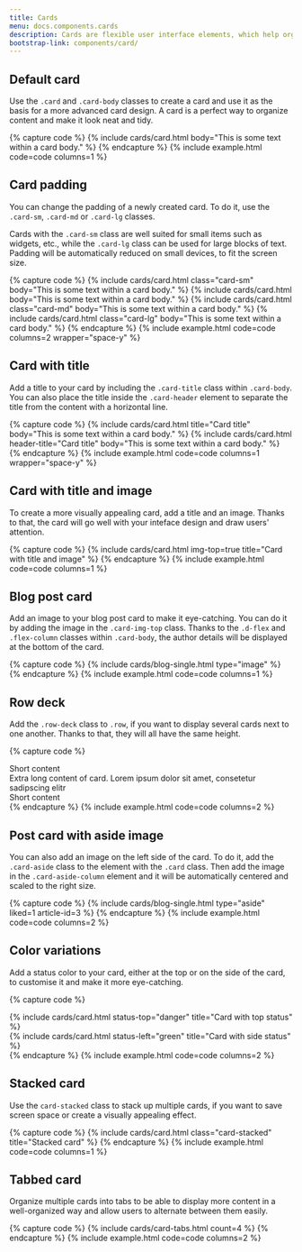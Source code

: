 ```yaml
---
title: Cards
menu: docs.components.cards
description: Cards are flexible user interface elements, which help organize content into meaningful sections and make it easier to display on different screen sizes. Cards contain various smaller components, such as images, text, links and buttons and may act as an entry to more detailed information, helping users scan the page quickly and find the most relevant content.
bootstrap-link: components/card/
---
```



## Default card

Use the `.card` and `.card-body` classes to create a card and use it as the basis for a more advanced card design. A card is a perfect way to organize content and make it look neat and tidy. 

{% capture code %}
{% include cards/card.html body="This is some text within a card body." %}
{% endcapture %}
{% include example.html code=code columns=1 %}


## Card padding

You can change the padding of a newly created card. To do it, use the `.card-sm`, `.card-md` or `.card-lg` classes. 

Cards with the `.card-sm` class are well suited for small items such as widgets, etc., while the `.card-lg` class can be used for large blocks of text. Padding will be automatically reduced on small devices, to fit the screen size.

{% capture code %}
{% include cards/card.html class="card-sm" body="This is some text within a card body." %}
{% include cards/card.html body="This is some text within a card body." %}
{% include cards/card.html class="card-md" body="This is some text within a card body." %}
{% include cards/card.html class="card-lg" body="This is some text within a card body." %}
{% endcapture %}
{% include example.html code=code columns=2 wrapper="space-y" %}


## Card with title

Add a title to your card by including the `.card-title` class within `.card-body`. You can also place the title inside the `.card-header` element to separate the title from the content with a horizontal line.

{% capture code %}
{% include cards/card.html title="Card title" body="This is some text within a card body." %}
{% include cards/card.html header-title="Card title" body="This is some text within a card body." %}
{% endcapture %}
{% include example.html code=code columns=1 wrapper="space-y" %}


## Card with title and image

To create a more visually appealing card, add a title and an image. Thanks to that, the card will go well with your inteface design and draw users' attention.  

{% capture code %}
{% include cards/card.html img-top=true title="Card with title and image" %}
{% endcapture %}
{% include example.html code=code columns=1 %}


## Blog post card

Add an image to your blog post card to make it eye-catching. You can do it by adding the image in the `.card-img-top` class. Thanks to the `.d-flex` and `.flex-column` classes within `.card-body`, the author details will be displayed at the bottom of the card.

{% capture code %}
{% include cards/blog-single.html type="image" %}
{% endcapture %}
{% include example.html code=code columns=1 %}


## Row deck

Add the `.row-deck` class to `.row`, if you want to display several cards next to one another. Thanks to that, they will all have the same height.

{% capture code %}
<div class="row row-deck">
    <div class="col-md-4">
        <div class="card">
            <div class="card-body">Short content</div>
        </div>
    </div>
    <div class="col-md-4">
        <div class="card">
            <div class="card-body">Extra long content of card. Lorem ipsum dolor sit amet, consetetur sadipscing elitr</div>
        </div>
    </div>
    <div class="col-md-4">
        <div class="card">
            <div class="card-body">Short content</div>
        </div>
    </div>
</div>
{% endcapture %}
{% include example.html code=code columns=2 %}


## Post card with aside image

You can also add an image on the left side of the card. To do it, add the `.card-aside` class to the element with the `.card` class. Then add the image in the `.card-aside-column` element and it will be automatically centered and scaled to the right size.

{% capture code %}
{% include cards/blog-single.html type="aside" liked=1 article-id=3 %}
{% endcapture %}
{% include example.html code=code columns=2 %}


## Color variations

Add a status color to your card, either at the top or on the side of the card, to customise it and make it more eye-catching. 

{% capture code %}
<div class="row row-deck">
    <div class="col-md-6">
        {% include cards/card.html status-top="danger" title="Card with top status" %}
    </div>
    <div class="col-md-6">
        {% include cards/card.html status-left="green" title="Card with side status" %}
    </div>
</div>
{% endcapture %}
{% include example.html code=code columns=2 %}


## Stacked card

Use the `card-stacked` class to stack up multiple cards, if you want to save screen space or create a visually appealing effect.

{% capture code %}
{% include cards/card.html class="card-stacked" title="Stacked card" %}
{% endcapture %}
{% include example.html code=code columns=1 %}


## Tabbed card

Organize multiple cards into tabs to be able to display more content in a well-organized way and allow users to alternate between them easily.

{% capture code %}
{% include cards/card-tabs.html count=4 %}
{% endcapture %}
{% include example.html code=code columns=2 %}

